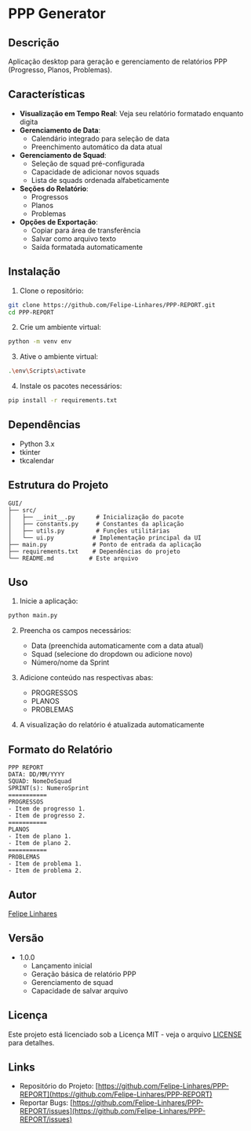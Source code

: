 # PPP Generator

## Descrição
Aplicação desktop para geração e gerenciamento de relatórios PPP (Progresso, Planos, Problemas).

## Características

- **Visualização em Tempo Real**: Veja seu relatório formatado enquanto digita
- **Gerenciamento de Data**: 
  - Calendário integrado para seleção de data
  - Preenchimento automático da data atual
- **Gerenciamento de Squad**:
  - Seleção de squad pré-configurada
  - Capacidade de adicionar novos squads
  - Lista de squads ordenada alfabeticamente
- **Seções do Relatório**:
  - Progressos
  - Planos
  - Problemas
- **Opções de Exportação**:
  - Copiar para área de transferência
  - Salvar como arquivo texto
  - Saída formatada automaticamente

## Instalação

1. Clone o repositório:
```bash
git clone https://github.com/Felipe-Linhares/PPP-REPORT.git
cd PPP-REPORT
```

2. Crie um ambiente virtual:
```bash
python -m venv env
```

3. Ative o ambiente virtual:
```bash
.\env\Scripts\activate
```

4. Instale os pacotes necessários:
```bash
pip install -r requirements.txt
```

## Dependências

- Python 3.x
- tkinter
- tkcalendar

## Estrutura do Projeto

```
GUI/
├── src/
│   ├── __init__.py      # Inicialização do pacote
│   ├── constants.py     # Constantes da aplicação
│   ├── utils.py         # Funções utilitárias
│   └── ui.py           # Implementação principal da UI
├── main.py             # Ponto de entrada da aplicação
├── requirements.txt    # Dependências do projeto
└── README.md          # Este arquivo
```

## Uso

1. Inicie a aplicação:
```bash
python main.py
```

2. Preencha os campos necessários:
   - Data (preenchida automaticamente com a data atual)
   - Squad (selecione do dropdown ou adicione novo)
   - Número/nome da Sprint

3. Adicione conteúdo nas respectivas abas:
   - PROGRESSOS
   - PLANOS
   - PROBLEMAS

4. A visualização do relatório é atualizada automaticamente

## Formato do Relatório

```
PPP REPORT
DATA: DD/MM/YYYY
SQUAD: NomeDoSquad
SPRINT(s): NumeroSprint
===========
PROGRESSOS
- Item de progresso 1.
- Item de progresso 2.
===========
PLANOS
- Item de plano 1.
- Item de plano 2.
===========
PROBLEMAS
- Item de problema 1.
- Item de problema 2.
```

## Autor

[Felipe Linhares](https://github.com/Felipe-Linhares)

## Versão

- 1.0.0
  - Lançamento inicial
  - Geração básica de relatório PPP
  - Gerenciamento de squad
  - Capacidade de salvar arquivo

## Licença

Este projeto está licenciado sob a Licença MIT - veja o arquivo [LICENSE](LICENSE) para detalhes.

## Links

- Repositório do Projeto: [https://github.com/Felipe-Linhares/PPP-REPORT](https://github.com/Felipe-Linhares/PPP-REPORT)
- Reportar Bugs: [https://github.com/Felipe-Linhares/PPP-REPORT/issues](https://github.com/Felipe-Linhares/PPP-REPORT/issues)